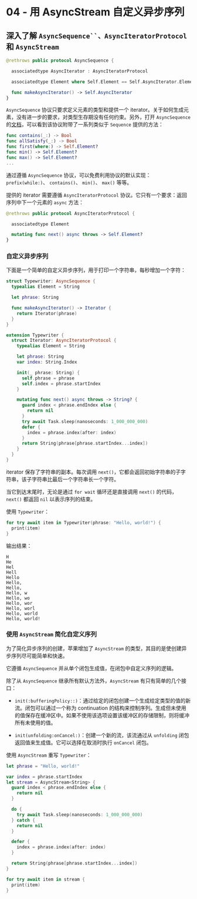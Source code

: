 # 04 - 用 AsyncStream 自定义异步序列

## 深入了解 `AsyncSequence``、AsyncIteratorProtocol` 和 `AsyncStream`

```swift
@rethrows public protocol AsyncSequence {

  associatedtype AsyncIterator : AsyncIteratorProtocol

  associatedtype Element where Self.Element == Self.AsyncIterator.Element

  func makeAsyncIterator() -> Self.AsyncIterator
}
```

`AsyncSequence` 协议只要求定义元素的类型和提供一个 iterator。关于如何生成元素，没有进一步的要求，对类型生存期没有任何约束。另外，打开 `AsyncSequence` 的[文档](https://developer.apple.com/documentation/swift/asyncsequence)，可以看到该协议附带了一系列类似于 `Sequence` 提供的方法：

```swift
func contains(_:) -> Bool
func allSatisfy(_:) -> Bool
func first(where:) -> Self.Element?
func min() -> Self.Element?
func max() -> Self.Element?
...
```

通过遵循 `AsyncSequence` 协议，可以免费利用协议的默认实现：`prefix(while:)`、 `contains()`、 `min()`、 `max()` 等等。

提供的 iterator 需要遵循 `AsyncIteratorProtocol` 协议。它只有一个要求：返回序列中下一个元素的 `async` 方法：

```swift
@rethrows public protocol AsyncIteratorProtocol {

  associatedtype Element

  mutating func next() async throws -> Self.Element?
}
```

### 自定义异步序列

下面是一个简单的自定义异步序列，用于打印一个字符串，每秒增加一个字符：

```swift
struct Typewriter: AsyncSequence {
  typealias Element = String

  let phrase: String

  func makeAsyncIterator() -> Iterator {
    return Iterator(phrase)
  }
}

extension Typewriter {
  struct Iterator: AsyncIteratorProtocol {
    typealias Element = String

    let phrase: String
    var index: String.Index

    init(_ phrase: String) {
      self.phrase = phrase
      self.index = phrase.startIndex
    }

    mutating func next() async throws -> String? {
      guard index < phrase.endIndex else {
        return nil
      }
      try await Task.sleep(nanoseconds: 1_000_000_000)
      defer {
        index = phrase.index(after: index)
      }
      return String(phrase[phrase.startIndex...index])
    }
  }
}
```

iterator 保存了字符串的副本。每次调用 `next()`，它都会返回初始字符串的子字符串，该子字符串比最后一个字符串长一个字符。

当它到达末尾时，无论是通过 `for wait` 循环还是直接调用 `next()` 的代码，`next()` 都返回 `nil` 以表示序列的结束。

使用 `Typewriter`：

```swift
for try await item in Typewriter(phrase: "Hello, world!") {
  print(item)
}
```

输出结果：

```
H
He
Hel
Hell
Hello
Hello,
Hello, 
Hello, w
Hello, wo
Hello, wor
Hello, worl
Hello, world
Hello, world!
```

### 使用 `AsyncStream` 简化自定义序列

为了简化异步序列的创建，苹果增加了 `AsyncStream` 的类型，其目的是使创建异步序列尽可能简单和快速。

它遵循 `AsyncSequence` 并从单个闭包生成值，在闭包中自定义序列的逻辑。

除了从 `AsyncSequence` 继承所有默认方法外，`AsyncStream` 有只有简单的几个接口：

- `init(:bufferingPolicy::)`：通过给定的闭包创建一个生成给定类型的值的新流。闭包可以通过一个称为 continuation 的结构来控制序列。生成但未使用的值保存在缓冲区中。如果不使用该选项设置该缓冲区的存储限制，则将缓冲所有未使用的值。

- `init(unfolding:onCancel:)`：创建一个新的流，该流通过从 `unfolding` 闭包返回值来生成值。它可以选择在取消时执行 `onCancel` 闭包。

使用 `AsyncStream` 重写 `Typewriter`：

```swift
let phrase = "Hello, world!"

var index = phrase.startIndex
let stream = AsyncStream<String> {
  guard index < phrase.endIndex else {
    return nil
  }

  do {
    try await Task.sleep(nanoseconds: 1_000_000_000)
  } catch {
    return nil
  }

  defer {
    index = phrase.index(after: index)
  }

  return String(phrase[phrase.startIndex...index])
}

for try await item in stream {
  print(item)
}
```
